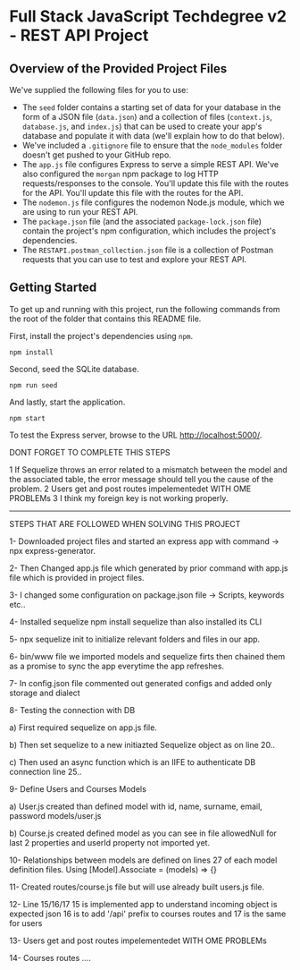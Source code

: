 
# Full Stack JavaScript Techdegree v2 - REST API Project

## Overview of the Provided Project Files

We've supplied the following files for you to use:

* The `seed` folder contains a starting set of data for your database in the form of a JSON file (`data.json`) and a collection of files (`context.js`, `database.js`, and `index.js`) that can be used to create your app's database and populate it with data (we'll explain how to do that below).
* We've included a `.gitignore` file to ensure that the `node_modules` folder doesn't get pushed to your GitHub repo.
* The `app.js` file configures Express to serve a simple REST API. We've also configured the `morgan` npm package to log HTTP requests/responses to the console. You'll update this file with the routes for the API. You'll update this file with the routes for the API.
* The `nodemon.js` file configures the nodemon Node.js module, which we are using to run your REST API.
* The `package.json` file (and the associated `package-lock.json` file) contain the project's npm configuration, which includes the project's dependencies.
* The `RESTAPI.postman_collection.json` file is a collection of Postman requests that you can use to test and explore your REST API.

## Getting Started

To get up and running with this project, run the following commands from the root of the folder that contains this README file.

First, install the project's dependencies using `npm`.

```
npm install

```

Second, seed the SQLite database.

```
npm run seed
```

And lastly, start the application.

```
npm start
```

To test the Express server, browse to the URL [http://localhost:5000/](http://localhost:5000/).

DONT FORGET TO COMPLETE THIS STEPS

1 If Sequelize throws an error related to a mismatch between the model and the associated table, the error message should tell you the cause of the problem.
2 Users get and post routes impelementedet WITH OME PROBLEMs
3 I think my foreign key is not working properly.


--------------------------------------------------

STEPS THAT ARE FOLLOWED WHEN SOLVING THIS PROJECT

1- Downloaded project files and started an express app with command  -> npx express-generator.

2- Then Changed app.js file which generated by prior command with app.js file which is provided in project files.

3- I changed some configuration on package.json file -> Scripts, keywords etc..

4- Installed sequelize npm install sequelize than also installed its CLI

5- npx sequelize init to initialize relevant folders and files in our app.

6- bin/www file we imported models and sequelize firts then chained them as a promise to
sync the app everytime the app refreshes.

7- In config.json file commented out generated configs and added only storage and dialect

8- Testing the connection with DB

  a) First required sequelize on app.js file.

  b) Then set sequelize to a new initiazted Sequelize object as on line 20..

  c) Then used an async function which is an IIFE to authenticate DB connection line 25..

9- Define Users and Courses Models

  a) User.js created than defined model with id, name, surname, email, password models/user.js

  b) Course.js created defined model as you can see in file allowedNull for last 2 properties and userId property not imported yet.

10- Relationships between models are defined on lines 27 of each model definition files.
Using  [Model].Associate = (models) => {}

11- Created routes/course.js file but will use already built users.js file.

12- Line 15/16/17   15 is implemented app to understand incoming object is expected json
16 is to add '/api' prefix to courses routes and 17 is the same for users

13- Users get and post routes impelementedet WITH OME PROBLEMs

14- Courses routes ....

